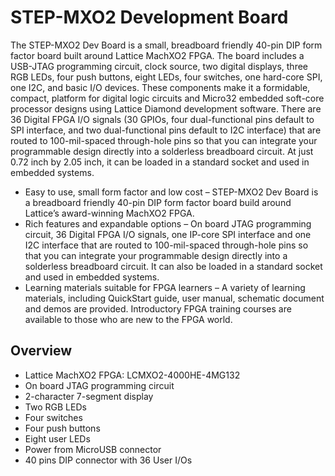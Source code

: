# STEP-MXO2 Development Board
The STEP-MXO2 Dev Board is a small, breadboard friendly 40-pin DIP form factor board built around Lattice MachXO2 FPGA. 
The board includes 
a USB-JTAG programming circuit, clock source,
two digital displays, 
three RGB LEDs, 
four push buttons, 
eight LEDs, 
four switches, 
one hard-core SPI, 
one I2C, 
and basic I/O devices. 
These components make it a formidable, compact, platform for digital logic circuits and Micro32 embedded soft-core processor designs using Lattice Diamond development software. 
There are 36 Digital FPGA I/O signals (30 GPIOs, four dual-functional pins default to SPI interface, 
and two dual-functional pins default to I2C interface) that are routed to 100-mil-spaced through-hole pins so that you can integrate your programmable design directly into a solderless breadboard circuit. 
At just 0.72 inch by 2.05 inch, it can be loaded in a standard socket and used in embedded systems.

* Easy to use, small form factor and low cost – STEP-MXO2 Dev Board is a breadboard friendly 40-pin DIP form factor board build around Lattice’s award-winning MachXO2 FPGA.
* Rich features and expandable options – On board JTAG programming circuit, 36 Digital FPGA I/O signals, one IP-core SPI interface and one I2C interface that are routed to 100-mil-spaced through-hole pins so that you can integrate your programmable design directly into a solderless breadboard circuit. It can also be loaded in a standard socket and used in embedded systems.
* Learning materials suitable for FPGA learners – A variety of learning materials, including QuickStart guide, user manual, schematic document and demos are provided. Introductory FPGA training courses are available to those who are new to the FPGA world.

## Overview
* Lattice MachXO2 FPGA: LCMXO2-4000HE-4MG132
* On board JTAG programming circuit
* 2-character 7-segment display
* Two RGB LEDs
* Four switches
* Four push buttons
* Eight user LEDs
* Power from MicroUSB connector
* 40 pins DIP connector with 36 User I/Os

